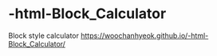 # -html-Block_Calculator
Block style calculator
https://woochanhyeok.github.io/-html-Block_Calculator/
